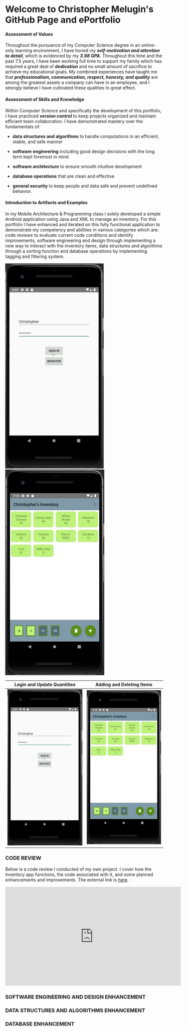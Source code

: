 # Welcome to Christopher Melugin's GitHub Page and ePortfolio

#### Assessment of Values
Throughout the pursuance of my Computer Science degree in an online-only learning environment, I have honed my **_self-motivation and attention to detail_**, which is evidenced by my **_3.98 GPA_**. Throughout this time and the past 7.5 years, I have been working full time to support my family which has required a great deal of **_dedication_** and no small amount of sacrifice to achieve my educational goals. My combined experiences have taught me that **_professionalism, communication, respect, honesty, and quality_** are among the greatest assets a company can have in an employee, and I strongly believe I have cultivated these qualities to great effect. 

#### Assessment of Skills and Knowledge
Within Computer Science and specifically the development of this portfolio, I have practiced **_version control_** to keep projects organized and maintain efficient team collaboration. I have demonstrated mastery over the fundamentals of:

- **data structures and algorithms** to handle computations in an efficient, stable, and safe manner

- **software engineering** including good design decisions with the long term kept foremost in mind

- **software architecture** to ensure smooth intuitive development

- **database operations** that are clean and effective

- **general security** to keep people and data safe and prevent undefined behavior.


#### Introduction to Artifacts and Examples
In my Mobile Architecture & Programming class I solely developed a simple Android application using Java and XML to manage an inventory. For this portfolio I have enhanced and iterated on this fully functional application to demonstrate my competency and abilities in various categories which are: code reviews to evaluate current code conditions and identify improvements, software engineering and design through implementing a new way to interact with the inventory items, data structures and algorithms through a sorting function and database operations by implementing tagging and filtering system.

![Login and update quantities gif](Gifs/Login_update_qty.gif "Shows the original app functionality for logging in and updating quantities of an item") ![Adding and deleting items](Gifs/Add_delete.gif "Shows the original app functionality for adding and deleting items")

| Login and Update Quantities  | Adding and Deleting Items |
| ---------------------------- | ------------------------- |
|![Login and update quantities gif](Gifs/Login_update_qty.gif "Shows the original app functionality for logging in and updating quantities of an item")|![Adding and deleting items](Gifs/Add_delete.gif "Shows the original app functionality for adding and deleting items")|



### CODE REVIEW

Below is a code review I conducted of my own project. I cover how the Inventory app functions, the code associated with it, and some planned enhancements and improvements.
The external link is [here](https://www.youtube.com/watch?v=QE6oGewLaLA).

<iframe width="560" height="315" src="https://www.youtube.com/embed/QE6oGewLaLA" title="YouTube video player" frameborder="0" allow="accelerometer; autoplay; clipboard-write; encrypted-media; gyroscope; picture-in-picture" allowfullscreen></iframe>

### SOFTWARE ENGINEERING AND DESIGN ENHANCEMENT

### DATA STRUCTURES AND ALGORITHMS ENHANCEMENT

### DATABASE ENHANCEMENT
